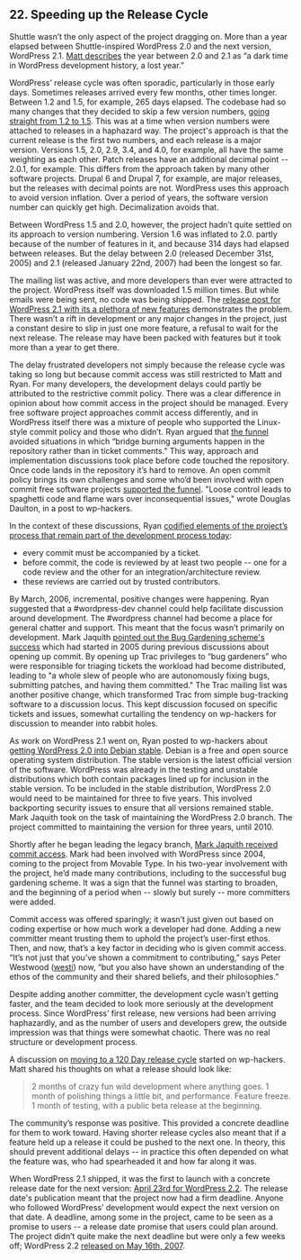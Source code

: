 

## 22. Speeding up the Release Cycle

Shuttle wasn’t the only aspect of the project dragging on. More than a year elapsed between Shuttle-inspired WordPress 2.0 and the next version, WordPress 2.1. [Matt describes](http://ma.tt/2010/11/one-point-oh/) the year between 2.0 and 2.1 as “a dark time in WordPress development history, a lost year.”  

WordPress’ release cycle was often sporadic, particularly in those early days. Sometimes releases arrived every few months, other times longer. Between 1.2 and 1.5, for example, 265 days elapsed. The codebase had so many changes that they decided to skip a few version numbers, [going straight from 1.2 to 1.5](http://wordpress.org/news/2004/12/version-skip/). This was at a time when version numbers were attached to releases in a haphazard way. The project's approach is that the current release is the first two numbers, and each release is a major version. Versions 1.5, 2.0, 2.9, 3.4, and 4.0, for example, all have the same weighting as each other. Patch releases have an additional decimal point -- 2.0.1, for example. This differs from the approach taken by many other software projects. Drupal 6 and Drupal 7, for example, are major releases, but the releases with decimal points are not. WordPress uses this approach to avoid version inflation. Over a period of years, the software version number can quickly get high. Decimalization avoids that.

Between WordPress 1.5 and 2.0, however, the project hadn’t quite settled on its approach to version numbering. Version 1.6 was inflated to 2.0. partly because of the number of features in it, and because 314 days had elapsed between releases. But the delay between 2.0 (released December 31st, 2005) and 2.1 (released January 22nd, 2007) had been the longest so far.  

The mailing list was active, and more developers than ever were attracted to the project. WordPress itself was downloaded 1.5 million times. But while emails were being sent, no code was being shipped. The [release post for WordPress 2.1 with its a plethora of new features](http://wordpress.org/news/2007/01/ella-21/) demonstrates the problem. There wasn’t a rift in development or any major changes in the project, just a constant desire to slip in just one more feature, a refusal to wait for the next release. The release may have been packed with features but it took more than a year to get there. 

The delay frustrated developers not simply because the release cycle was taking so long but because commit access was still restricted to Matt and Ryan. For many developers, the development delays could partly be attributed to the restrictive commit policy. There was a clear difference in opinion about how commit access in the project should be managed. Every free software project approaches commit access differently, and in WordPress itself there was a mixture of people who supported the Linux-style commit policy and those who didn’t. Ryan argued that [ the funnel](http://lists.wordpress.org/pipermail/wp-hackers/2006-March/005192.html) avoided situations in which “bridge burning arguments happen in the repository rather than in ticket comments." This way, approach and implementation discussions took place before code touched the repository. Once code lands in the repository it’s hard to remove. An open commit policy brings its own challenges and some who’d been involved with open commit free software projects [supported the funnel](http://lists.wordpress.org/pipermail/wp-hackers/2006-March/005195.html). "Loose control leads to spaghetti code and flame wars over inconsequential issues," wrote Douglas Daulton, in a post to wp-hackers.

In the context of these discussions, Ryan [codified elements of the project’s process that remain part of the development process today](http://lists.wordpress.org/pipermail/wp-hackers/2006-March/005190.html):

- every commit must be accompanied by a ticket.
- before commit, the code is reviewed by at least two people -- one for a code review and the other for an integration/architecture review.
- these reviews are carried out by trusted contributors.

By March, 2006, incremental, positive changes were happening. Ryan suggested that a #wordpress-dev channel could help facilitate discussion around development. The #wordpress channel had become a place for general chatter and support. This meant that the focus wasn’t primarily on development. Mark Jaquith [pointed out the Bug Gardening scheme's success](http://lists.wordpress.org/pipermail/wp-hackers/2006-March/005189.html) which had started in 2005 during previous discussions about opening up commit. By opening up Trac privileges to “bug gardeners” who were responsible for triaging tickets the workload had become distributed, leading to "a whole slew of people who are autonomously fixing bugs, submitting  patches, and having them committed." The Trac mailing list was another positive change, which transformed Trac from simple bug-tracking software to a discussion locus. This kept discussion focused on specific tickets and issues, somewhat curtailing the tendency on wp-hackers for discussion to meander into rabbit holes. 

As work on WordPress 2.1 went on, Ryan posted to wp-hackers about [getting WordPress 2.0 into Debian stable](http://lists.wordpress.org/pipermail/wp-hackers/2006-October/008871.html). Debian is a free and open source operating system distribution. The stable version is the latest official version of the software. WordPress was already in the testing and unstable distributions which both contain packages lined up for inclusion in the stable version. To be included in the stable distribution, WordPress 2.0 would need to be maintained for three to five years. This involved backporting security issues to ensure that all versions remained stable. Mark Jaquith took on the task of maintaining the WordPress 2.0 branch. The project committed to maintaining the version for three years, until 2010. 

Shortly after he began leading the legacy branch, [Mark Jaquith received commit access](https://core.trac.wordpress.org/changeset/4270). Mark had been involved with WordPress since 2004, coming to the project from Movable Type. In his two-year involvement with the project, he’d made many contributions, including to the successful bug gardening scheme. It was a sign that the funnel was starting to broaden, and the beginning of a period when -- slowly but surely -- more committers were added.

Commit access was offered sparingly; it wasn’t just given out based on coding expertise or how much work a developer had done. Adding a new committer meant trusting them to uphold the project’s user-first ethos. Then, and now, that’s a key factor in deciding who is given commit access. “It’s not just that you’ve shown a commitment to contributing,” says Peter Westwood ([westi](http://profiles.wordpress.org/westi)) now, “but you also have shown an understanding of the ethos of the community and their shared beliefs, and their philosophies.”

Despite adding another committer, the development cycle wasn’t getting faster, and the team decided to look more seriously at the development process. Since WordPress’ first release, new versions had been arriving haphazardly, and as the number of users and developers grew, the outside impression was that things were somewhat chaotic. There was no real structure or development process. 

A discussion on [moving to a 120 Day release cycle](http://lists.wordpress.org/pipermail/wp-hackers/2006-October/008907.html) started on wp-hackers. Matt shared his thoughts on what a release should look like:	

> 2 months of crazy fun wild development where anything goes.
> 1 month of polishing things a little bit, and performance.
> Feature freeze.	
> 1 month of testing, with a public beta release at the beginning.	

The community’s response was positive. This provided a concrete deadline for them to work toward. Having shorter release cycles also meant that if a feature held up a release it could be pushed to the next one. In theory, this should prevent additional delays -- in practice this often depended on what the feature was, who had spearheaded it and how far along it was.

When WordPress 2.1 shipped, it was the first to launch with a concrete release date for the next version: [April 23rd for WordPress 2.2](http://wordpress.org/news/2007/01/ella-21/). The release date's publication meant that the project now had a firm deadline. Anyone who followed WordPress’ development would expect the next version on that date. A deadline, among some in the project, came to be seen as a promise to users -- a release date promise that users could plan around. The project didn’t quite make the next deadline but were only a few weeks off; WordPress 2.2 [released on May 16th, 2007](http://wordpress.org/news/2007/05/wordpress-22/). 

